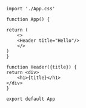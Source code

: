         import './App.css'

        function App() {

        return (
            <>
            <Header title="Hello"/>
            </>
        )
        }

        function Header({title}) {
        return <div>
            <h1>{title}</h1>
        </div>
        }

        export default App
